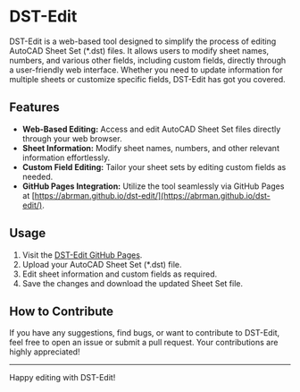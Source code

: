 # DST-Edit

DST-Edit is a web-based tool designed to simplify the process of editing AutoCAD Sheet Set (\*.dst) files. It allows users to modify sheet names, numbers, and various other fields, including custom fields, directly through a user-friendly web interface. Whether you need to update information for multiple sheets or customize specific fields, DST-Edit has got you covered.

## Features

- **Web-Based Editing:** Access and edit AutoCAD Sheet Set files directly through your web browser.
- **Sheet Information:** Modify sheet names, numbers, and other relevant information effortlessly.
- **Custom Field Editing:** Tailor your sheet sets by editing custom fields as needed.
- **GitHub Pages Integration:** Utilize the tool seamlessly via GitHub Pages at [https://abrman.github.io/dst-edit/](https://abrman.github.io/dst-edit/).

## Usage

1. Visit the [DST-Edit GitHub Pages](https://abrman.github.io/dst-edit/).
2. Upload your AutoCAD Sheet Set (\*.dst) file.
3. Edit sheet information and custom fields as required.
4. Save the changes and download the updated Sheet Set file.

## How to Contribute

If you have any suggestions, find bugs, or want to contribute to DST-Edit, feel free to open an issue or submit a pull request. Your contributions are highly appreciated!

---

Happy editing with DST-Edit!
